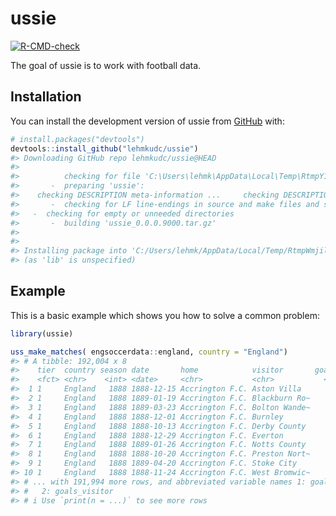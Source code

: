 
<!-- README.md is generated from README.Rmd. Please edit that file -->

# ussie

<!-- badges: start -->

[![R-CMD-check](https://github.com/lehmkudc/ussie/actions/workflows/R-CMD-check.yaml/badge.svg)](https://github.com/lehmkudc/ussie/actions/workflows/R-CMD-check.yaml)
<!-- badges: end -->

The goal of ussie is to work with football data.

## Installation

You can install the development version of ussie from
[GitHub](https://github.com/) with:

``` r
# install.packages("devtools")
devtools::install_github("lehmkudc/ussie")
#> Downloading GitHub repo lehmkudc/ussie@HEAD
#> 
#>          checking for file 'C:\Users\lehmk\AppData\Local\Temp\RtmpY1AqNT\remotes57401dbc5075\lehmkudc-ussie-cdc5b78/DESCRIPTION' ...  v  checking for file 'C:\Users\lehmk\AppData\Local\Temp\RtmpY1AqNT\remotes57401dbc5075\lehmkudc-ussie-cdc5b78/DESCRIPTION'
#>       -  preparing 'ussie':
#>    checking DESCRIPTION meta-information ...     checking DESCRIPTION meta-information ...   v  checking DESCRIPTION meta-information
#>       -  checking for LF line-endings in source and make files and shell scripts
#>   -  checking for empty or unneeded directories
#>       -  building 'ussie_0.0.0.9000.tar.gz'
#>      
#> 
#> Installing package into 'C:/Users/lehmk/AppData/Local/Temp/RtmpWmjilo/temp_libpath52c48d4988'
#> (as 'lib' is unspecified)
```

## Example

This is a basic example which shows you how to solve a common problem:

``` r
library(ussie)

uss_make_matches( engsoccerdata::england, country = "England")
#> # A tibble: 192,004 x 8
#>    tier  country season date       home            visitor       goals~1 goals~2
#>    <fct> <chr>    <int> <date>     <chr>           <chr>           <int>   <int>
#>  1 1     England   1888 1888-12-15 Accrington F.C. Aston Villa         1       1
#>  2 1     England   1888 1889-01-19 Accrington F.C. Blackburn Ro~       0       2
#>  3 1     England   1888 1889-03-23 Accrington F.C. Bolton Wande~       2       3
#>  4 1     England   1888 1888-12-01 Accrington F.C. Burnley             5       1
#>  5 1     England   1888 1888-10-13 Accrington F.C. Derby County        6       2
#>  6 1     England   1888 1888-12-29 Accrington F.C. Everton             3       1
#>  7 1     England   1888 1889-01-26 Accrington F.C. Notts County        1       2
#>  8 1     England   1888 1888-10-20 Accrington F.C. Preston Nort~       0       0
#>  9 1     England   1888 1889-04-20 Accrington F.C. Stoke City          2       0
#> 10 1     England   1888 1888-11-24 Accrington F.C. West Bromwic~       2       1
#> # ... with 191,994 more rows, and abbreviated variable names 1: goals_home,
#> #   2: goals_visitor
#> # i Use `print(n = ...)` to see more rows
```
